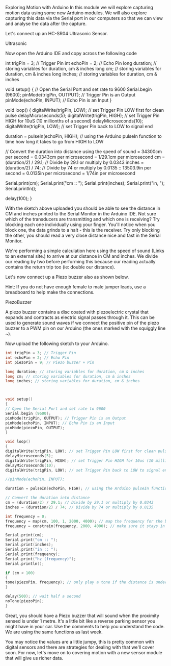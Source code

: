 Exploring Motion with Arduino
In this module we will explore capturing motion data using some new Arduino modules. We will also explore capturing this data via the Serial port in our computers so that we can view and analyse the data after the capture.

Let's connect up an HC-SR04 Ultrasonic Sensor.

 

Ultrasonic

 

Now open the Arduino IDE and copy across the following code

int trigPin = 3; // Trigger Pin
int echoPin = 2; // Echo Pin
long duration; // storing variables for duration, cm & inches
long cm; // storing variables for duration, cm & inches
long inches; // storing variables for duration, cm & inches

void setup() 
{
// Open the Serial Port and set rate to 9600
Serial.begin (9600);
pinMode(trigPin, OUTPUT); // Trigger Pin is an Output
pinMode(echoPin, INPUT); // Echo Pin is an Input
}

void loop() 
{
digitalWrite(trigPin, LOW); // set Trigger Pin LOW first for clean pulse
delayMicroseconds(5);
digitalWrite(trigPin, HIGH); // set Trigger Pin HIGH for 10uS (10 millionths of a second)
delayMicroseconds(10);
digitalWrite(trigPin, LOW); // set Trigger Pin back to LOW to signal end

duration = pulseIn(echoPin, HIGH); // using the Arduino pulseIn function to time how long it takes to go from HIGH to LOW

// Convert the duration into distance using the speed of sound = 34300cm per second = 0.0343cm per microsecond = 1/29.1cm per microsecond
cm = (duration/2) / 29.1; // Divide by 29.1 or multiply by 0.0343
inches = (duration/2) / 74; // Divide by 74 or multiply by 0.0135 :: 13503.9in per second = 0.0135in per microsecond = 1/74in per microsecond

Serial.print(cm);
Serial.print("cm :: ");
Serial.print(inches);
Serial.print("in, ");
Serial.println();

delay(100);
}
 

With the sketch above uploaded you should be able to see the distance in CM and inches printed to the Serial Monitor in the Arduino IDE. Not sure which of the transducers are transmitting and which one is receiving? Try blocking each one individually using your finger. You'll notice when you block one, the data grinds to a halt - this is the receiver. Try only blocking the other, you should read a very close distance nice and fast in the Serial Monitor.

We're performing a simple calculation here using the speed of sound (Links to an external site.) to arrive at our distance in CM and inches. We divide our reading by two before performing this because our reading actually contains the return trip too (ie: double our distance).

Let's now connect up a Piezo buzzer also as shown below.

Hint: If you do not have enough female to male jumper leads, use a breadboard to help make the connections.

PiezoBuzzer

 

A piezo buzzer contains a disc coated with piezoelectric crystal that expands and contracts as electric signal passes through it. This can be used to generate sound waves if we connect the positive pin of the piezo buzzer to a PWM pin on our Arduino (the ones marked with the squiggly line ~).

Now upload the following sketch to your Arduino.

```c++
int trigPin = 3; // Trigger Pin
int echoPin = 2; // Echo Pin
int piezoPin = 9; // Piezo buzzer + Pin

long duration; // storing variables for duration, cm & inches
long cm; // storing variables for duration, cm & inches
long inches; // storing variables for duration, cm & inches



void setup() 
{
// Open the Serial Port and set rate to 9600
Serial.begin (9600);
pinMode(trigPin, OUTPUT); // Trigger Pin is an Output
pinMode(echoPin, INPUT); // Echo Pin is an Input
pinMode(piezoPin, OUTPUT);
}

void loop() 
{
digitalWrite(trigPin, LOW); // set Trigger Pin LOW first for clean pulse
delayMicroseconds(5);
digitalWrite(trigPin, HIGH); // set Trigger Pin HIGH for 10us (10 millionths of a second)
delayMicroseconds(10);
digitalWrite(trigPin, LOW); // set Trigger Pin back to LOW to signal end

//pinMode(echoPin, INPUT);

duration = pulseIn(echoPin, HIGH); // using the Arduino pulseIn function to time how long it takes to go from HIGH to LOW

// Convert the duration into distance
cm = (duration/2) / 29.1; // Divide by 29.1 or multiply by 0.0343
inches = (duration/2) / 74; // Divide by 74 or multiply by 0.0135

int frequency = 0;
frequency = map(cm, 100, 1, 2000, 4000); // map the frequency for the buzzer between 2khz - 4khz for distances between 1 - 100cm
frequency = constrain(frequency, 2000, 4000); // make sure it stays in that range

Serial.print(cm);
Serial.print("cm :: ");
Serial.print(inches);
Serial.print("in :: ");
Serial.print(frequency);
Serial.print("hz (frequency)");
Serial.println();

if (cm < 100) 
{
tone(piezoPin, frequency); // only play a tone if the distance is under 100cm
}

delay(500); // wait half a second
noTone(piezoPin);
}
```

Great, you should have a Piezo buzzer that will sound when the proximity sensed is under 1 metre. It's a little bit like a reverse parking sensor you might have in your car. Use the comments to help you understand the code. We are using the same functions as last week.

You may notice the values are a little jumpy, this is pretty common with digital sensors and there are strategies for dealing with that we'll cover soon. For now, let's move on to covering motion with a new sensor module that will give us richer data.
